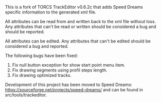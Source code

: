 This is a fork of TORCS TrackEditor v0.6.2c that adds Speed Dreams specific information to the generated xml file.

All attributes can be read from and written back to the xml file without loss.  Any attributes that can't be read or written should be considered a bug and should be reported.

All attributes can be edited. Any attributes that can't be edited should be considered a bug and reported.

The following bugs have been fixed:
1. Fix null button exception for show start point menu item.
2. Fix drawing segments using profil steps length.
3. Fix drawing optimized tracks.

Development of this project has been moved to Speed Dreams: https://sourceforge.net/projects/speed-dreams/ and can be found in src/tools/trackeditor.
